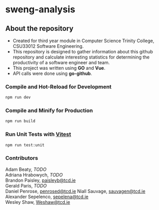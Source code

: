 # sweng-analysis

## About the repository 

* Created for third year module in Computer Science Trinity College, CSU33012 Software Engineering.
* This repository is designed to gather information about this github repository and calculate 
  interesting statistics for determining the productivity of a software engineer and team.
* This project was written using **GO** and **Vue**.
* API calls were done using **go-github**.

### Compile and Hot-Reload for Development

```sh
npm run dev
```

### Compile and Minify for Production

```sh
npm run build
```

### Run Unit Tests with [Vitest](https://vitest.dev/)

```sh
npm run test:unit
```

### Contributors

Adam Beaty, *TODO*  
Adriana Hrabowych, *TODO*  
Brandon Paisley, paisleyb@tcd.ie  
Gerald Paris, *TODO*     
Daniel Penrose, penrosed@tcd.ie
Niall Sauvage, sauvagen@tcd.ie    
Alexander Sepelenco, sepelena@tcd.ie    
Wesley Shaw, Weshaw@tcd.ie

